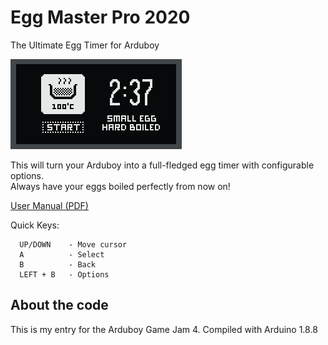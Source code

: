 # Egg Master Pro 2020
The Ultimate Egg Timer for Arduboy

![Screenshots](/docs/screenshot.png)

This will turn your Arduboy into a full-fledged egg timer with configurable options.\
Always have your eggs boiled perfectly from now on!

[User Manual (PDF)](/docs/EggMasterPro2020.pdf)

Quick Keys:
```
  UP/DOWN    - Move cursor
  A          - Select
  B          - Back
  LEFT + B   - Options
```  

## About the code
This is my entry for the Arduboy Game Jam 4.
Compiled with Arduino 1.8.8
